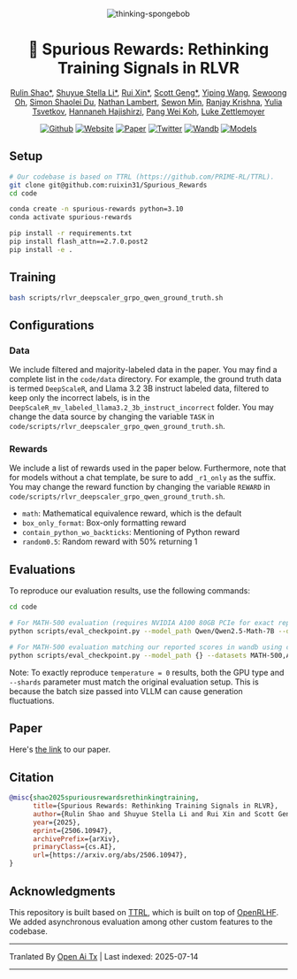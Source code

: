 <div align="center">

![thinking-spongebob](https://raw.githubusercontent.com/ruixin31/Spurious_Rewards/main/figs/thinking-spongebob.png)

# 💭 Spurious Rewards: Rethinking Training Signals in RLVR
  
[Rulin Shao*](https://rulinshao.github.io/), [Shuyue Stella Li*](https://stellalisy.com/), [Rui Xin*](https://ruixin31.github.io/), [Scott Geng*](https://www.scottgeng.com/), [Yiping Wang](https://ypwang61.github.io/), [Sewoong Oh](https://homes.cs.washington.edu/~sewoong/), [Simon Shaolei Du](https://simonshaoleidu.com/), [Nathan Lambert](https://www.natolambert.com/), [Sewon Min](https://www.sewonmin.com/), [Ranjay Krishna](https://www.ranjaykrishna.com/index.html), [Yulia Tsvetkov](https://homes.cs.washington.edu/~yuliats/), [Hannaneh Hajishirzi](https://homes.cs.washington.edu/~hannaneh/), [Pang Wei Koh](https://koh.pw/), [Luke Zettlemoyer](https://www.cs.washington.edu/people/faculty/luke-zettlemoyer/)
</div>

<div align="center">

[![Github](https://img.shields.io/badge/Github-000000?style=for-the-badge&logo=github&logoColor=000&logoColor=white)](https://github.com/ruixin31/Rethink_RLVR)
[![Website](https://img.shields.io/badge/Site-000000.svg?style=for-the-badge&logo=notion&logoColor=white)](https://rethink-rlvr.notion.site/Spurious-Rewards-Rethinking-Training-Signals-in-RLVR-1f4df34dac1880948858f95aeb88872f) 
[![Paper](https://img.shields.io/badge/Paper-000000.svg?style=for-the-badge&logo=arxiv&logoColor=white)](http://arxiv.org/abs/2506.10947) 
[![Twitter](https://img.shields.io/badge/Twitter-000000?style=for-the-badge&logo=x&logoColor=white)](https://x.com/StellaLisy/status/1927392717593526780)
[![Wandb](https://img.shields.io/badge/📁_reproduction_W&B-000000?style=for-the-badge&logo=wandb&logoColor=white)](https://wandb.ai/rx31/SpuriousRewardRLVR)
[![Models](https://img.shields.io/badge/Models-000000?style=for-the-badge&logo=huggingface&logoColor=white)](https://huggingface.co/collections/stellalisy/spurious-rewards-684a38b8eeb32273c287a4db)

</div>


## Setup

```sh
# Our codebase is based on TTRL (https://github.com/PRIME-RL/TTRL).
git clone git@github.com:ruixin31/Spurious_Rewards
cd code

conda create -n spurious-rewards python=3.10 
conda activate spurious-rewards

pip install -r requirements.txt
pip install flash_attn==2.7.0.post2
pip install -e .
```
## Training

```sh
bash scripts/rlvr_deepscaler_grpo_qwen_ground_truth.sh
```
## Configurations

### Data
We include filtered and majority-labeled data in the paper. You may find a complete list in the `code/data` directory. For example, the ground truth data is termed `DeepScaleR`, and Llama 3.2 3B instruct labeled data, filtered to keep only the incorrect labels, is in the `DeepScaleR_mv_labeled_llama3.2_3b_instruct_incorrect` folder. You may change the data source by changing the variable `TASK` in `code/scripts/rlvr_deepscaler_grpo_qwen_ground_truth.sh`. 

### Rewards
We include a list of rewards used in the paper below. Furthermore, note that for models without a chat template, be sure to add `_r1_only` as the suffix. You may change the reward function by changing the variable `REWARD` in `code/scripts/rlvr_deepscaler_grpo_qwen_ground_truth.sh`. 

- `math`: Mathematical equivalence reward, which is the default
- `box_only_format`: Box-only formatting reward
- `contain_python_wo_backticks`: Mentioning of Python reward
- `random0.5`: Random reward with 50% returning 1


## Evaluations
To reproduce our evaluation results, use the following commands:


```sh
cd code

# For MATH-500 evaluation (requires NVIDIA A100 80GB PCIe for exact reproduction)
python scripts/eval_checkpoint.py --model_path Qwen/Qwen2.5-Math-7B --datasets MATH-500,AIME-2024,AIME-2025,AMC

# For MATH-500 evaluation matching our reported scores in wandb using checkpoints (requires NVIDIA H200 for exact reproduction)
python scripts/eval_checkpoint.py --model_path {} --datasets MATH-500,AIME-2024,AIME-2025,AMC --shards 2
```
Note: To exactly reproduce `temperature = 0` results, both the GPU type and `--shards` parameter must match the original evaluation setup. This is because the batch size passed into VLLM can cause generation fluctuations.

## Paper

Here's [the link](http://arxiv.org/abs/2506.10947) to our paper.

## Citation


```bibtex
@misc{shao2025spuriousrewardsrethinkingtraining,
      title={Spurious Rewards: Rethinking Training Signals in RLVR}, 
      author={Rulin Shao and Shuyue Stella Li and Rui Xin and Scott Geng and Yiping Wang and Sewoong Oh and Simon Shaolei Du and Nathan Lambert and Sewon Min and Ranjay Krishna and Yulia Tsvetkov and Hannaneh Hajishirzi and Pang Wei Koh and Luke Zettlemoyer},
      year={2025},
      eprint={2506.10947},
      archivePrefix={arXiv},
      primaryClass={cs.AI},
      url={https://arxiv.org/abs/2506.10947}, 
}
```
## Acknowledgments
This repository is built based on [TTRL](https://github.com/PRIME-RL/TTRL), which is built on top of [OpenRLHF](https://github.com/OpenRLHF/OpenRLHF). We added asynchronous evaluation among other custom features to the codebase.



---

Tranlated By [Open Ai Tx](https://github.com/OpenAiTx/OpenAiTx) | Last indexed: 2025-07-14

---
